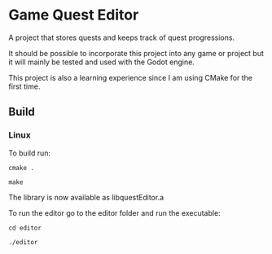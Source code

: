 # Game Quest Editor
A project that stores quests and keeps track of quest progressions.

It should be possible to incorporate this project into any game or project but it will mainly be tested and used with the Godot engine.

This project is also a learning experience since I am using CMake for the first time.

## Build
### Linux

To build run:

`cmake .`

`make`

The library is now available as libquestEditor.a

To run the editor go to the editor folder and run the executable:

`cd editor`

`./editor`

